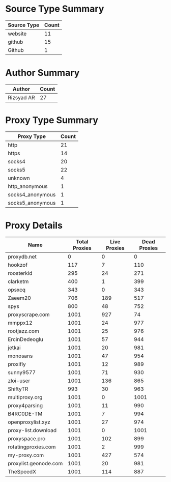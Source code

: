 # Source Type Summary

| Source Type | Count |
|-------------|-------|
| website | 11 |
| github | 15 |
| Github | 1 |


# Author Summary

| Author | Count |
|--------|-------|
| Rizsyad AR | 27 |


# Proxy Type Summary

| Proxy Type | Count |
|------------|-------|
| http | 21 |
| https | 14 |
| socks4 | 20 |
| socks5 | 22 |
| unknown | 4 |
| http_anonymous | 1 |
| socks4_anonymous | 1 |
| socks5_anonymous | 1 |


# Proxy Details

| Name | Total Proxies | Live Proxies | Dead Proxies |
|------|---------------|--------------|---------------|
| proxydb.net | 0 | 0 | 0 |
| hookzof | 117 | 7 | 110 |
| roosterkid | 295 | 24 | 271 |
| clarketm | 400 | 1 | 399 |
| opsxcq | 343 | 0 | 343 |
| Zaeem20 | 706 | 189 | 517 |
| spys | 800 | 48 | 752 |
| proxyscrape.com | 1001 | 927 | 74 |
| mmppx12 | 1001 | 24 | 977 |
| rootjazz.com | 1001 | 25 | 976 |
| ErcinDedeoglu | 1001 | 57 | 944 |
| jetkai | 1001 | 20 | 981 |
| monosans | 1001 | 47 | 954 |
| proxifly | 1001 | 12 | 989 |
| sunny9577 | 1001 | 71 | 930 |
| zloi-user | 1001 | 136 | 865 |
| ShiftyTR | 993 | 30 | 963 |
| multiproxy.org | 1001 | 0 | 1001 |
| proxy4parsing | 1001 | 11 | 990 |
| B4RC0DE-TM | 1001 | 7 | 994 |
| openproxylist.xyz | 1001 | 27 | 974 |
| proxy-list.download | 1001 | 0 | 1001 |
| proxyspace.pro | 1001 | 102 | 899 |
| rotatingproxies.com | 1001 | 2 | 999 |
| my-proxy.com | 1001 | 427 | 574 |
| proxylist.geonode.com | 1001 | 20 | 981 |
| TheSpeedX | 1001 | 114 | 887 |
